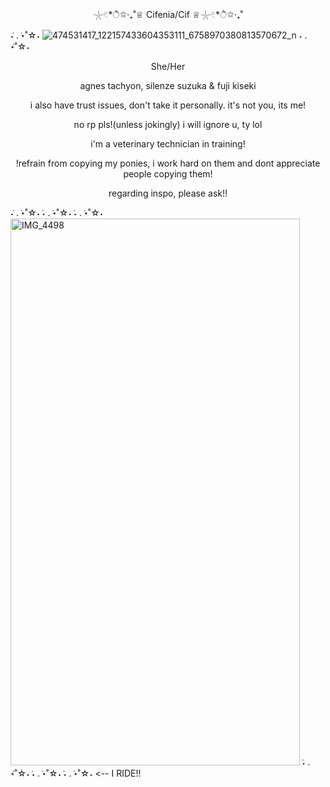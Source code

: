 <p align="center"> 𓇼𓏲*ੈ✩‧₊˚♕ Cifenia/Cif ♕𓇼𓏲*ੈ✩‧₊˚</p>

 ݁˖ . ݁⋆˚☆˖ ![474531417_122157433604353111_6758970380813570672_n](https://github.com/user-attachments/assets/2d589768-59f7-41cf-a279-e5d70ccde063)
 ˖ . ݁⋆˚☆˖
 
 




<p align="center">She/Her</p>
<p align="center"> agnes tachyon, silenze suzuka & fuji kiseki 
<p align="center"> i also have trust issues, don't take it personally. it's not you, its me!
<p align="center"> no rp pls!(unless jokingly) i will ignore u, ty lol
 <p align="center"> i'm a veterinary technician in training!

<p align="center">!refrain from copying my ponies, i work hard on them and dont appreciate people copying them!</p>
<p align="center">regarding inspo, please ask!!</p>

 ݁˖ . ݁⋆˚☆˖  ݁˖ . ݁⋆˚☆˖  ݁˖ . ݁⋆˚☆˖ <img width="463" height="875" alt="IMG_4498" src="https://github.com/user-attachments/assets/6810531f-9153-4dc8-a987-812a1ff1062a" />  ݁˖ . ݁⋆˚☆˖  ݁˖ . ݁⋆˚☆˖  ݁˖ . ݁⋆˚☆˖
 <-- I RIDE!!




